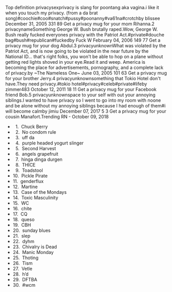 Top definition privacysexprivacy is slang for poontang aka vagina.i like it when you touch my privacy. (from a da brat song)#coochie#coo#snatch#pussy#poonanny#va61na#crotchby blissee December 31, 2005 331 89 Get a privacy mug for your mom Rihanna.2 privacynameSomething George W. Bush brutally raped.Wow, George W. Bush really fucked everyones privacy with the Patriot Act.#private#douche bag#bush#republican#fuckedby Fuck W February 04, 2006 149 77 Get a privacy mug for your dog Abdul.3 privacyunknownWhat was violated by the Patriot Act, and is now going to be violated in the near future by the National ID... that's right folks, you won't be able to hop on a plane without getting red lights shoved in your eye.Read it and weep. America is becoming the place for advertisements, pornography, and a complete lack of privacy.by ~The Nameless One~ June 03, 2005 101 63 Get a privacy mug for your brother Jerry.4 privacyunknownsomething that Tokio Hotel don't have.They need privacy.#tokio hotel#privacy#celeb#private#lifeby zimmer483 October 12, 2011 18 11 Get a privacy mug for your Facebook friend Bob.5 privacyunknownspace to your self with out your annoying siblings.I wanted to have privacy so I went to go into my room with noone and be alone without my annoying siblings because I had enough of them#i will become calmby jimiu December 07, 2017 5 3 Get a privacy mug for your cousin Manafort.Trending RN - October 09, 2018

*     1.  Chuck Berry
*     2.  No condom rule
*     3.  uff da
*     4.  purple headed yogurt slinger
*     5.  Second Harvest
*     6.  angels grapefruit
*     7.  hinga dinga durgen
*     8.  THICE
*     9.  Toadstool
*   10.  Pickle Pirate
*   11.  genderflux
*   12.  Martine
*   13.  Case of the Mondays
*   14.  Toxic Masculinity
*   15.  WC
*   16.  chite
*   17.  CQ
*   18.  queso
*   19.  CBH
*   20.  sunday blues
*   21.  slep
*   22.  dyhm
*   23.  Chivalry is Dead
*   24.  Manic Monday
*   25.  Thoting
*   26.  Tism
*   27.  Vetle
*   28.  h’d
*   29.  DFTBA
*   30.  #wcm